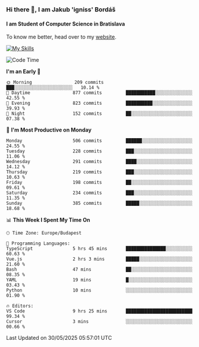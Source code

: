 ### Hi there 👋, I am Jakub 'igniss' Bordáš

#### I am Student of Computer Science in Bratislava
To know me better, head over to my [website](https://bordas.sk).

[![My Skills](https://skillicons.dev/icons?i=js,typescript,html,css,figma,svelte,vue,next,postgresql,nest,express,nodejs)](https://bordas.sk)


<!--START_SECTION:waka-->
![Code Time](http://img.shields.io/badge/Code%20Time-1%2C918%20hrs%2036%20mins-blue)

**I'm an Early 🐤** 

```text
🌞 Morning                209 commits         ███░░░░░░░░░░░░░░░░░░░░░░   10.14 % 
🌆 Daytime                877 commits         ███████████░░░░░░░░░░░░░░   42.55 % 
🌃 Evening                823 commits         ██████████░░░░░░░░░░░░░░░   39.93 % 
🌙 Night                  152 commits         ██░░░░░░░░░░░░░░░░░░░░░░░   07.38 % 
```
📅 **I'm Most Productive on Monday** 

```text
Monday                   506 commits         ██████░░░░░░░░░░░░░░░░░░░   24.55 % 
Tuesday                  228 commits         ███░░░░░░░░░░░░░░░░░░░░░░   11.06 % 
Wednesday                291 commits         ████░░░░░░░░░░░░░░░░░░░░░   14.12 % 
Thursday                 219 commits         ███░░░░░░░░░░░░░░░░░░░░░░   10.63 % 
Friday                   198 commits         ██░░░░░░░░░░░░░░░░░░░░░░░   09.61 % 
Saturday                 234 commits         ███░░░░░░░░░░░░░░░░░░░░░░   11.35 % 
Sunday                   385 commits         █████░░░░░░░░░░░░░░░░░░░░   18.68 % 
```


📊 **This Week I Spent My Time On** 

```text
🕑︎ Time Zone: Europe/Budapest

💬 Programming Languages: 
TypeScript               5 hrs 45 mins       ███████████████░░░░░░░░░░   60.63 % 
Vue.js                   2 hrs 3 mins        █████░░░░░░░░░░░░░░░░░░░░   21.60 % 
Bash                     47 mins             ██░░░░░░░░░░░░░░░░░░░░░░░   08.35 % 
YAML                     19 mins             █░░░░░░░░░░░░░░░░░░░░░░░░   03.43 % 
Python                   10 mins             ░░░░░░░░░░░░░░░░░░░░░░░░░   01.90 % 

🔥 Editors: 
VS Code                  9 hrs 25 mins       █████████████████████████   99.34 % 
Cursor                   3 mins              ░░░░░░░░░░░░░░░░░░░░░░░░░   00.66 % 
```


 Last Updated on 30/05/2025 05:57:01 UTC
<!--END_SECTION:waka-->
